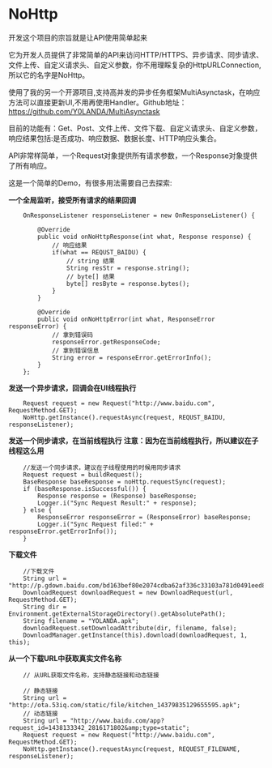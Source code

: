 # NoHttp
开发这个项目的宗旨就是让API使用简单起来

它为开发人员提供了非常简单的API来访问HTTP/HTTPS、异步请求、同步请求、文件上传、自定义请求头、自定义参数，你不用理睬复杂的HttpURLConnection,所以它的名字是NoHttp。

使用了我的另一个开源项目,支持高并发的异步任务框架MultiAsynctask，在响应方法可以直接更新UI,不用再使用Handler。Github地址：https://github.com/Y0LANDA/MultiAsynctask

目前的功能有：Get、Post、文件上传、文件下载、自定义请求头、自定义参数，响应结果包括:是否成功、响应数据、数据长度、HTTP响应头集合。

API非常样简单，一个Request对象提供所有请求参数，一个Response对象提供了所有响应。

这是一个简单的Demo，有很多用法需要自己去探索:

**一个全局监听，接受所有请求的结果回调**
```
	OnResponseListener responseListener = new OnResponseListener() {

		@Override
		public void onNoHttpResponse(int what, Response response) {
			// 响应结果
			if(what == REQUST_BAIDU) {
				// string 结果
				String resStr = response.string();
				// byte[] 结果
				byte[] resByte = response.bytes();
			}
		}

		@Override
		public void onNoHttpError(int what, ResponseError responseError) {
			// 拿到错误码
			responseError.getResponseCode;
			// 拿到错误信息
			String error = responseError.getErrorInfo();
		}
	};
```

**发送一个异步请求，回调会在UI线程执行**
```
	Request request = new Request("http://www.baidu.com", RequestMethod.GET);
	NoHttp.getInstance().requestAsync(request, REQUST_BAIDU, responseListener);
```

**发送一个同步请求，在当前线程执行**
**注意：因为在当前线程执行，所以建议在子线程这么用**
```
	//发送一个同步请求，建议在子线程使用的时候用同步请求
	Request request = buildRequest();
	BaseResponse baseResponse = noHttp.requestSync(request);
	if (baseResponse.isSuccessful()) {
		Response response = (Response) baseResponse;
		Logger.i("Sync Request Result:" + response);
	} else {
		ResponseError responseError = (ResponseError) baseResponse;
		Logger.i("Sync Request filed:" + responseError.getErrorInfo());
	}
```

**下载文件**
```
	//下载文件
	String url = "http://p.gdown.baidu.com/bd163bef80e2074cdba62af336c33103a781d0491eed87c";
	DownloadRequest downloadRequest = new DownloadRequest(url, RequestMethod.GET);
	String dir = Environment.getExternalStorageDirectory().getAbsolutePath();
	String filename = "YOLANDA.apk";
	downloadRequest.setDownloadAttribute(dir, filename, false);
	DownloadManager.getInstance(this).download(downloadRequest, 1, this);
```

**从一个下载URL中获取真实文件名称**
```
	// 从URL获取文件名称，支持静态链接和动态链接
	
	// 静态链接
	String url = "http://ota.53iq.com/static/file/kitchen_14379835129655595.apk";
	// 动态链接
	String url = "http://www.baidu.com/app?request_id=1438133342_2816171802&amp;type=static";
	Request request = new Request("http://www.baidu.com", RequestMethod.GET);
	NoHttp.getInstance().requestAsync(request, REQUEST_FILENAME, responseListener);
```
